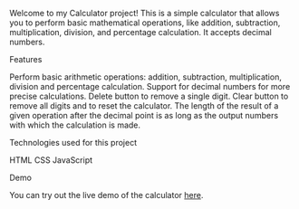 Welcome to my Calculator project! This is a simple calculator that allows you to perform basic mathematical operations, like addition, subtraction, multiplication, division, and percentage calculation. It accepts decimal numbers.

Features

Perform basic arithmetic operations: addition, subtraction, multiplication, division and percentage calculation.
Support for decimal numbers for more precise calculations.
Delete button to remove a single digit.
Clear button to remove all digits and to reset the calculator.
Тhe length of the result of a given operation after the decimal point is as long as the output numbers with which the calculation is made.


Technologies used for this project

HTML
CSS
JavaScript

Demo

You can try out the live demo of the calculator [here](https://TodorBonev.github.io/Calculator).
